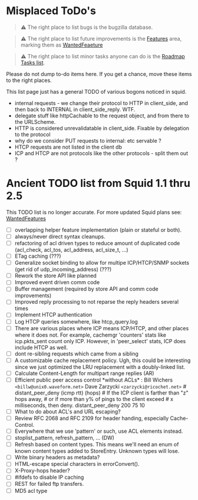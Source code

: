 ---
---
# Misplaced ToDo's

> :warning:
    The right place to list bugs is the bugzilla database.

> :warning:
    The right place to list future improvements is the
    [Features](/Features) area, marking them as
    [WantedFeaeture](/Categories/WantedFeature.md)

> :warning:
    The right place to list minor tasks anyone can do is the
    [Roadmap Tasks list](/RoadMap/Tasks).

Please do not dump to-do items here. If you get a chance, move these
items to the right places.

This list page just has a general TODO of various bogons noticed in
squid.

- internal requests - we change their protocol to HTTP in
    client_side, and then back to INTERNAL in client_side_reply. WTF.
- delegate stuff like httpCachable to the request object, and from
    there to the URLScheme.
- HTTP is considered unrevalidatable in client_side. Fixable by
    delegation to the protocol
- why do we consider PUT requests to internal: etc servable ?
- HTCP requests are not listed in the client db
- ICP and HTCP are not protocols like the other protocols - split them
    out ?

# Ancient TODO list from Squid 1.1 thru 2.5

This TODO list is no longer accurate. For more updated Squid plans see:
[WantedFeatures](/Categories/WantedFeature)

<!-- end list -->

- [ ]  overlapping helper feature implementation (plain or stateful or
    both).
- [ ] always/never direct syntax cleanups.
- [ ] refactoring of acl driven types to reduce amount of duplicated
    code (acl_check, acl_tos, acl_address, acl_size_t, ...)
- [ ]  ETag caching (???)
- [ ] Generalize socket binding to allow for multipe ICP/HTCP/SNMP sockets
    (get rid of udp_incoming_address) (???)
- [ ]  Rework the store API like planned
- [ ] Improved event driven comm code
- [ ]  Buffer management (required by store API and comm code improvements)
- [ ]  Improved reply processing to not reparse the reply headers several
    times
- [ ] Implement HTCP authentication
- [ ]  Log HTCP queries somewhere, like htcp_query.log
- [ ]  There are various places where ICP means ICP/HTCP, and
    other places where it does not. For example, cachemgr 'counters'
    stats like icp.pkts_sent count only ICP. However, in
    'peer_select' stats, ICP does include HTCP as well.
- [ ]  dont re-sibling requests which came from a sibling
- [ ] A customizable cache replacement policy. Ugh, this could be
    interesting since we just optimized the LRU replacement with a
    doubly-linked list.
- [ ] Calculate Content-Length for multipart range replies (AR)
- [ ] Efficient public peer access control \*without ACLs\* :
    Bill Wichers `<billw@unix0.waveform.net>` Dave Zarzycki
    `<zarzycki@ricochet.net>` \# distant_peer_deny (icmp rtt)
    (hops) \# If the ICP client is farther than "z" hops away, \# or
    if more than y% of pings to the client exceed \# x milliseconds,
    then deny. distant_peer_deny 200 75 10
- [ ] What to do about ACL's and URL escaping?
- [ ] Review RFC 2068 and RFC 2109 for header handing, especially
    Cache-Control.
- [ ] Everywhere that we use 'pattern' or such, use ACL elements instead.
- [ ] stoplist_pattern, refresh_pattern, ... (DW)
- [ ] Refresh based on content types. This means we'll need an enum of
    known content types added to StoreEntry. Unknown types will
    lose.
- [ ] Write binary headers as metadata?
- [ ] HTML-escape special characters in errorConvert().
- [ ] X-Proxy-hops header?
- [ ]  \#ifdefs to disable IP caching
- [ ] REST for failed ftp transfers.
- [ ] MD5 acl type

